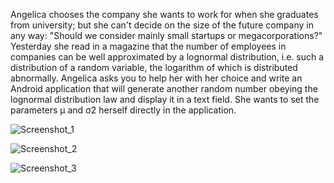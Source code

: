 Angelica chooses the company she wants to work for when she graduates from university; but she can't decide on the size of the future company in any way: "Should we consider mainly small startups or megacorporations?" Yesterday she read in a magazine that the number of employees in companies can be well approximated by a lognormal distribution, i.e. such a distribution of a random variable, the logarithm of which is distributed abnormally. Angelica asks you to help her with her choice and write an Android application that will generate another random number obeying the lognormal distribution law and display it in a text field. She wants to set the parameters μ and σ2 herself directly in the application.

![Screenshot_1](https://github.com/fortasks000111/Angelica-help/assets/167869575/4e11f3b0-bb4d-48d2-940c-286813647e93)

![Screenshot_2](https://github.com/fortasks000111/Angelica-help/assets/167869575/b99d626e-2aa6-44f2-8665-eb055da36603)

![Screenshot_3](https://github.com/fortasks000111/Angelica-help/assets/167869575/3ae37303-8da3-48c5-b793-47c660d88eeb)
